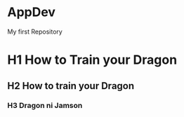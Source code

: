 # AppDev
My first Repository
# H1 How to Train your Dragon
## H2 How to train your Dragon
### H3 Dragon ni Jamson
